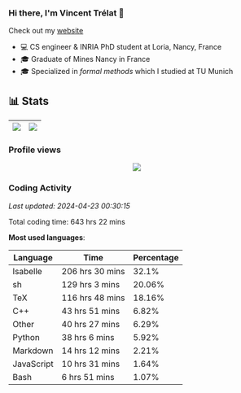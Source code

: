 ### Hi there, I'm Vincent Trélat 👋

Check out my [website](https://vtrelat.github.io)

-   💻 CS engineer & INRIA PhD student at Loria, Nancy, France
-   🎓 Graduate of Mines Nancy in France
-   🎓 Specialized in _formal methods_ which I studied at TU Munich

## 📊 **Stats**

| <img align="center" src="https://readme-stats.clckblog.space/api?username=VTrelat&show_icons=true&include_all_commits=true&theme=tokyonight&hide_border=true" /> | <img align="center" src="https://readme-stats.clckblog.space/api/top-langs/?username=VTrelat&layout=compact&theme=tokyonight&hide_border=true" /> |
| ---------------------------------------------------------------------------------------------------------------------------------------------------------------- | ------------------------------------------------------------------------------------------------------------------------------------------------- |

### Profile views

<p align="center">
 <img src="https://profile-counter.glitch.me/VTrelat/count.svg" />
</p>

<!--automations-->
### Coding Activity
_Last updated: 2024-04-23 00:30:15_

Total coding time: 643 hrs 22 mins

**Most used languages**:

| Language | Time | Percentage |
| ------------- | ------------- | ------------- |
| Isabelle | 206 hrs 30 mins | 32.1% |
| sh | 129 hrs 3 mins | 20.06% |
| TeX | 116 hrs 48 mins | 18.16% |
| C++ | 43 hrs 51 mins | 6.82% |
| Other | 40 hrs 27 mins | 6.29% |
| Python | 38 hrs 6 mins | 5.92% |
| Markdown | 14 hrs 12 mins | 2.21% |
| JavaScript | 10 hrs 31 mins | 1.64% |
| Bash | 6 hrs 51 mins | 1.07% |


